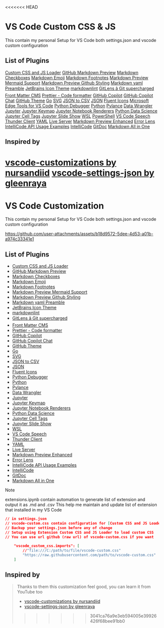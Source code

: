 <<<<<<< HEAD
# VS Code Custom CSS & JS

This contain my personal Setup for VS Code both settings.json and vscode custom configuration

## List of Plugins

[Custom CSS and JS Loader](https://marketplace.visualstudio.com/items?itemName=be5invis.vscode-custom-css)
[GitHub Markdown Preview](https://marketplace.visualstudio.com/items?itemName=bierner.github-markdown-preview)
[Markdown Checkboxes](https://marketplace.visualstudio.com/items?itemName=bierner.markdown-checkbox)
[Markdown Emoji](https://marketplace.visualstudio.com/items?itemName=bierner.markdown-emoji)
[Markdown Footnotes](https://marketplace.visualstudio.com/items?itemName=bierner.markdown-footnotes)
[Markdown Preview Mermaid Support](https://marketplace.visualstudio.com/items?itemName=bierner.markdown-mermaid)
[Markdown Preview Github Styling](https://marketplace.visualstudio.com/items?itemName=bierner.markdown-preview-github-styles)
[Markdown yaml Preamble](https://marketplace.visualstudio.com/items?itemName=bierner.markdown-yaml-preamble)
[JetBrains Icon Theme](https://marketplace.visualstudio.com/items?itemName=chadalen.vscode-jetbrains-icon-theme)
[markdownlint](https://marketplace.visualstudio.com/items?itemName=davidanson.vscode-markdownlint)
[GitLens â Git supercharged](https://marketplace.visualstudio.com/items?itemName=eamodio.gitlens)
[Front Matter CMS](https://marketplace.visualstudio.com/items?itemName=eliostruyf.vscode-front-matter)
[Prettier - Code formatter](https://marketplace.visualstudio.com/items?itemName=esbenp.prettier-vscode)
[GitHub Copilot](https://marketplace.visualstudio.com/items?itemName=github.copilot)
[GitHub Copilot Chat](https://marketplace.visualstudio.com/items?itemName=github.copilot-chat)
[GitHub Theme](https://marketplace.visualstudio.com/items?itemName=github.github-vscode-theme)
[Go](https://marketplace.visualstudio.com/items?itemName=golang.go)
[SVG](https://marketplace.visualstudio.com/items?itemName=jock.svg)
[JSON to CSV](https://marketplace.visualstudio.com/items?itemName=khaeransori.json2csv)
[JSON](https://marketplace.visualstudio.com/items?itemName=meezilla.json)
[Fluent Icons](https://marketplace.visualstudio.com/items?itemName=miguelsolorio.fluent-icons)
[Microsoft Edge Tools for VS Code](https://marketplace.visualstudio.com/items?itemName=ms-edgedevtools.vscode-edge-devtools)
[Python Debugger](https://marketplace.visualstudio.com/items?itemName=ms-python.debugpy)
[Python](https://marketplace.visualstudio.com/items?itemName=ms-python.python)
[Pylance](https://marketplace.visualstudio.com/items?itemName=ms-python.vscode-pylance)
[Data Wrangler](https://marketplace.visualstudio.com/items?itemName=ms-toolsai.datawrangler)
[Jupyter](https://marketplace.visualstudio.com/items?itemName=ms-toolsai.jupyter)
[Jupyter Keymap](https://marketplace.visualstudio.com/items?itemName=ms-toolsai.jupyter-keymap)
[Jupyter Notebook Renderers](https://marketplace.visualstudio.com/items?itemName=ms-toolsai.jupyter-renderers)
[Python Data Science](https://marketplace.visualstudio.com/items?itemName=ms-toolsai.python-ds-extension-pack)
[Jupyter Cell Tags](https://marketplace.visualstudio.com/items?itemName=ms-toolsai.vscode-jupyter-cell-tags)
[Jupyter Slide Show](https://marketplace.visualstudio.com/items?itemName=ms-toolsai.vscode-jupyter-slideshow)
[WSL](https://marketplace.visualstudio.com/items?itemName=ms-vscode-remote.remote-wsl)
[PowerShell](https://marketplace.visualstudio.com/items?itemName=ms-vscode.powershell)
[VS Code Speech](https://marketplace.visualstudio.com/items?itemName=ms-vscode.vscode-speech)
[Thunder Client](https://marketplace.visualstudio.com/items?itemName=rangav.vscode-thunder-client)
[YAML](https://marketplace.visualstudio.com/items?itemName=redhat.vscode-yaml)
[Live Server](https://marketplace.visualstudio.com/items?itemName=ritwickdey.liveserver)
[Markdown Preview Enhanced](https://marketplace.visualstudio.com/items?itemName=shd101wyy.markdown-preview-enhanced)
[Error Lens](https://marketplace.visualstudio.com/items?itemName=usernamehw.errorlens)
[IntelliCode API Usage Examples](https://marketplace.visualstudio.com/items?itemName=visualstudioexptteam.intellicode-api-usage-examples)
[IntelliCode](https://marketplace.visualstudio.com/items?itemName=visualstudioexptteam.vscodeintellicode)
[GitDoc](https://marketplace.visualstudio.com/items?itemName=vsls-contrib.gitdoc)
[Markdown All in One](https://marketplace.visualstudio.com/items?itemName=yzhang.markdown-all-in-one)

## Inspired by

[vscode-customizations by nursandiid](https://github.com/nursandiid/vscode-customizations)
[vscode-settings-json by gleenraya](https://github.com/glennraya/vscode-settings-json)
=======
# VS Code Customization

This contain my personal Setup for VS Code both settings.json and vscode custom configuration

https://github.com/user-attachments/assets/b18d9572-5dee-4d53-a01b-a974c33341e1

## List of Plugins

- [Custom CSS and JS Loader](https://marketplace.visualstudio.com/items?itemName=be5invis.vscode-custom-css)
- [GitHub Markdown Preview](https://marketplace.visualstudio.com/items?itemName=bierner.github-markdown-preview)
- [Markdown Checkboxes](https://marketplace.visualstudio.com/items?itemName=bierner.markdown-checkbox)
- [Markdown Emoji](https://marketplace.visualstudio.com/items?itemName=bierner.markdown-emoji)
- [Markdown Footnotes](https://marketplace.visualstudio.com/items?itemName=bierner.markdown-footnotes)
- [Markdown Preview Mermaid Support](https://marketplace.visualstudio.com/items?itemName=bierner.markdown-mermaid)
- [Markdown Preview Github Styling](https://marketplace.visualstudio.com/items?itemName=bierner.markdown-preview-github-styles)
- [Markdown yaml Preamble](https://marketplace.visualstudio.com/items?itemName=bierner.markdown-yaml-preamble)
- [JetBrains Icon Theme](https://marketplace.visualstudio.com/items?itemName=chadalen.vscode-jetbrains-icon-theme)
- [markdownlint](https://marketplace.visualstudio.com/items?itemName=davidanson.vscode-markdownlint)
- [GitLens â Git supercharged](https://marketplace.visualstudio.com/items?itemName=eamodio.gitlens)
- [Front Matter CMS](https://marketplace.visualstudio.com/items?itemName=eliostruyf.vscode-front-matter)
- [Prettier - Code formatter](https://marketplace.visualstudio.com/items?itemName=esbenp.prettier-vscode)
- [GitHub Copilot](https://marketplace.visualstudio.com/items?itemName=github.copilot)
- [GitHub Copilot Chat](https://marketplace.visualstudio.com/items?itemName=github.copilot-chat)
- [GitHub Theme](https://marketplace.visualstudio.com/items?itemName=github.github-vscode-theme)
- [Go](https://marketplace.visualstudio.com/items?itemName=golang.go)
- [SVG](https://marketplace.visualstudio.com/items?itemName=jock.svg)
- [JSON to CSV](https://marketplace.visualstudio.com/items?itemName=khaeransori.json2csv)
- [JSON](https://marketplace.visualstudio.com/items?itemName=meezilla.json)
- [Fluent Icons](https://marketplace.visualstudio.com/items?itemName=miguelsolorio.fluent-icons)
- [Python Debugger](https://marketplace.visualstudio.com/items?itemName=ms-python.debugpy)
- [Python](https://marketplace.visualstudio.com/items?itemName=ms-python.python)
- [Pylance](https://marketplace.visualstudio.com/items?itemName=ms-python.vscode-pylance)
- [Data Wrangler](https://marketplace.visualstudio.com/items?itemName=ms-toolsai.datawrangler)
- [Jupyter](https://marketplace.visualstudio.com/items?itemName=ms-toolsai.jupyter)
- [Jupyter Keymap](https://marketplace.visualstudio.com/items?itemName=ms-toolsai.jupyter-keymap)
- [Jupyter Notebook Renderers](https://marketplace.visualstudio.com/items?itemName=ms-toolsai.jupyter-renderers)
- [Python Data Science](https://marketplace.visualstudio.com/items?itemName=ms-toolsai.python-ds-extension-pack)
- [Jupyter Cell Tags](https://marketplace.visualstudio.com/items?itemName=ms-toolsai.vscode-jupyter-cell-tags)
- [Jupyter Slide Show](https://marketplace.visualstudio.com/items?itemName=ms-toolsai.vscode-jupyter-slideshow)
- [WSL](https://marketplace.visualstudio.com/items?itemName=ms-vscode-remote.remote-wsl)
- [VS Code Speech](https://marketplace.visualstudio.com/items?itemName=ms-vscode.vscode-speech)
- [Thunder Client](https://marketplace.visualstudio.com/items?itemName=rangav.vscode-thunder-client)
- [YAML](https://marketplace.visualstudio.com/items?itemName=redhat.vscode-yaml)
- [Live Server](https://marketplace.visualstudio.com/items?itemName=ritwickdey.liveserver)
- [Markdown Preview Enhanced](https://marketplace.visualstudio.com/items?itemName=shd101wyy.markdown-preview-enhanced)
- [Error Lens](https://marketplace.visualstudio.com/items?itemName=usernamehw.errorlens)
- [IntelliCode API Usage Examples](https://marketplace.visualstudio.com/items?itemName=visualstudioexptteam.intellicode-api-usage-examples)
- [IntelliCode](https://marketplace.visualstudio.com/items?itemName=visualstudioexptteam.vscodeintellicode)
- [GitDoc](https://marketplace.visualstudio.com/items?itemName=vsls-contrib.gitdoc)
- [Markdown All in One](https://marketplace.visualstudio.com/items?itemName=yzhang.markdown-all-in-one)

>[!Note]
>extensions.ipynb contain automation to generate list of extension and output it as .md and .csv
>This help me maintain and update list of extension that installed in my VS Code

```json
// in settings.json
// vscode-custom.css contain configuration for [Custom CSS and JS Loader] this //will help personalize UI/UX of VS Code
// Backup your settings.json before any of change
// Setup using Extension Custom CSS and JS Loader to load custom CSS
// You can use url github (raw url) of vscode-custom.css if you want
    
    "vscode_custom_css.imports": [
        //"file:///C:/path/to/file/vscode-custom.css"
        "https://raw.githubusercontent.com/path/to/vscode-custom.css"
    ]
```

## Inspired by

> Thanks to them this customization feel good, you can learn it from YouTube too
>
> - [vscode-customizations by nursandiid](https://github.com/nursandiid/vscode-customizations)
> - [vscode-settings-json by gleenraya](https://github.com/glennraya/vscode-settings-json)
>>>>>>> 3041ca76a9e3eb594005e39926426f68bee91bb0
